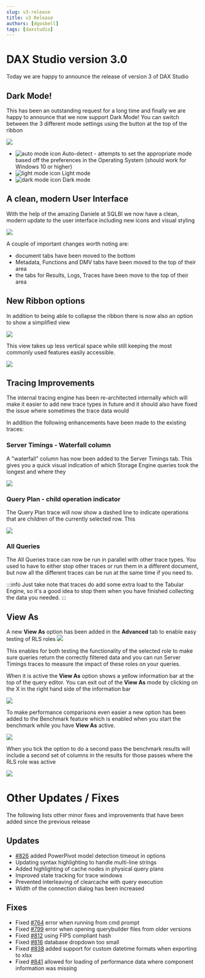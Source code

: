 ```yaml
---
slug: v3-release
title: v3 Release
authors: [dgosbell]
tags: [daxstudio]
---
```


# DAX Studio version 3.0

Today we are happy to announce the release of version 3 of DAX Studio
<!-- truncate -->
## Dark Mode!

This has been an outstanding request for a long time and finally we are happy to announce that we now support Dark Mode! You can switch between the 3 different mode settings using the button at the top of the ribbon

![](mode-button.png)

* ![auto mode icon](auto-mode.png) Auto-detect - attempts to set the appropriate mode based off the preferences in the Operating System (should work for Windows 10 or higher)
* ![light mode icon](light-mode.png) Light mode
* ![dark mode icon](dark-mode.png) Dark mode

## A clean, modern User Interface

With the help of the amazing Daniele at SQLBI we now have a clean, modern update to the user interface including new icons and visual styling

![](modern-ui.png)

A couple of important changes worth noting are:
* document tabs have been moved to the bottom
* Metadata, Functions and DMV tabs have been moved to the top of their area
* the tabs for Results, Logs, Traces have been move to the top of their area

## New Ribbon options

In addition to being able to collapse the ribbon there is now also an option to show a simplified view

![](ribbon-options.png)

This view takes up less vertical space while still keeping the most commonly used features easily accessible.

![](simplified-ribbon.png)

## Tracing Improvements

The internal tracing engine has been re-architected internally which will make it easier to add new trace types in future and it should also have fixed the issue where sometimes the trace data would 

In addition the following enhancements have been made to the existing traces:

### Server Timings - Waterfall column

A "waterfall" column has now been added to the Server Timings tab. This gives you a quick visual indication of which Storage Engine queries took the longest and where they

![](servertimings-waterfall.png)

### Query Plan - child operation indicator

The Query Plan trace will now show a dashed line to indicate operations that are children of the currently selected row. This 

![](queryplan-child-operations.png)

### All Queries

The All Queries trace can now be run in parallel with other trace types. You used to have to either stop other traces or run them in a different document, but now all the different traces can be run at the same time if you need to. 

:::info
Just take note that traces do add some extra load to the Tabular Engine, so it's a good idea to stop them when you have finished collecting the data you needed.
:::


## View As

A new **View As** option has been added in the **Advanced** tab to enable easy testing of RLS roles
![](viewas-button.png)

This enables for both testing the functionality of the selected role to make sure queries return the correctly filtered data and you can run Server Timings traces to measure the impact of these roles on your queries.

When it is active the **View As** option shows a yellow information bar at the top of the query editor. You can exit out of the **View As** mode by clicking on the X in the right hand side of the information bar

![](./viewas-results.png)

To make performance comparisons even easier a new option has been added to the Benchmark feature which is enabled when you start the benchmark while you have **View As** active.

![](benchmark-rls.png)

When you tick the option to do a second pass the benchmark results will include a second set of columns in the results for those passes where the RLS role was active

![](benchmark-rls-results.png)





# Other Updates / Fixes

The following lists other minor fixes and improvements that have been added since the previous release

## Updates
* [#826](https://github.com/daxstudio/daxstudio/issues/826) added PowerPivot model detection timeout in options
* Updating syntax highlighting to handle multi-line strings
* Added highlighting of cache nodes in physical query plans
* Improved state tracking for trace windows
* Prevented interleaving of clearcache with query execution
* Width of the connection dialog has been increased 

## Fixes
* Fixed [#764](https://github.com/daxstudio/daxstudio/issues/764) error when running from cmd prompt
* Fixed [#799](https://github.com/daxstudio/daxstudio/issues/799) error when opening querybuilder files from older versions
* Fixed [#812](https://github.com/daxstudio/daxstudio/issues/812) using FIPS compliant hash
* Fixed [#816](https://github.com/daxstudio/daxstudio/issues/816) database dropdown too small
* Fixed [#838](https://github.com/daxstudio/daxstudio/issues/838) added support for custom datetime formats when exporting to xlsx
* Fixed [#841](https://github.com/daxstudio/daxstudio/issues/841) allowed for loading of performance data where component information was missing
